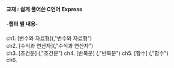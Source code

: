 #### 교재 : 쉽게 풀어쓴 C언어 Express
#### -챕터 별 내용-

ch1. [변수와 자료형](,"변수와 자료형")   
ch2. [수식과 연산자](,"수식과 연산자")   
ch3. [조건문] (,"조건문") 
ch4. [반복문] (,"반복문")
ch5. [함수] (,"함수")  
ch6.   

